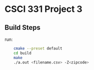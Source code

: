# CSCI 331 Project 3

## Build Steps

run:

```bash
    cmake --preset default
    cd build
    make
    ./a.out <filename.csv> -Z<zipcode>
```
